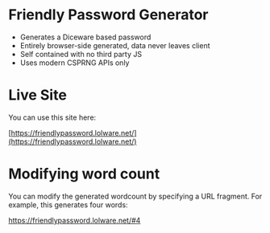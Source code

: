 # Friendly Password Generator

- Generates a Diceware based password
- Entirely browser-side generated, data never leaves client
- Self contained with no third party JS
- Uses modern CSPRNG APIs only

# Live Site

You can use this site here:

[https://friendlypassword.lolware.net/](https://friendlypassword.lolware.net/)

# Modifying word count

You can modify the generated wordcount by specifying a URL fragment. For example, this generates four words:

https://friendlypassword.lolware.net/#4

